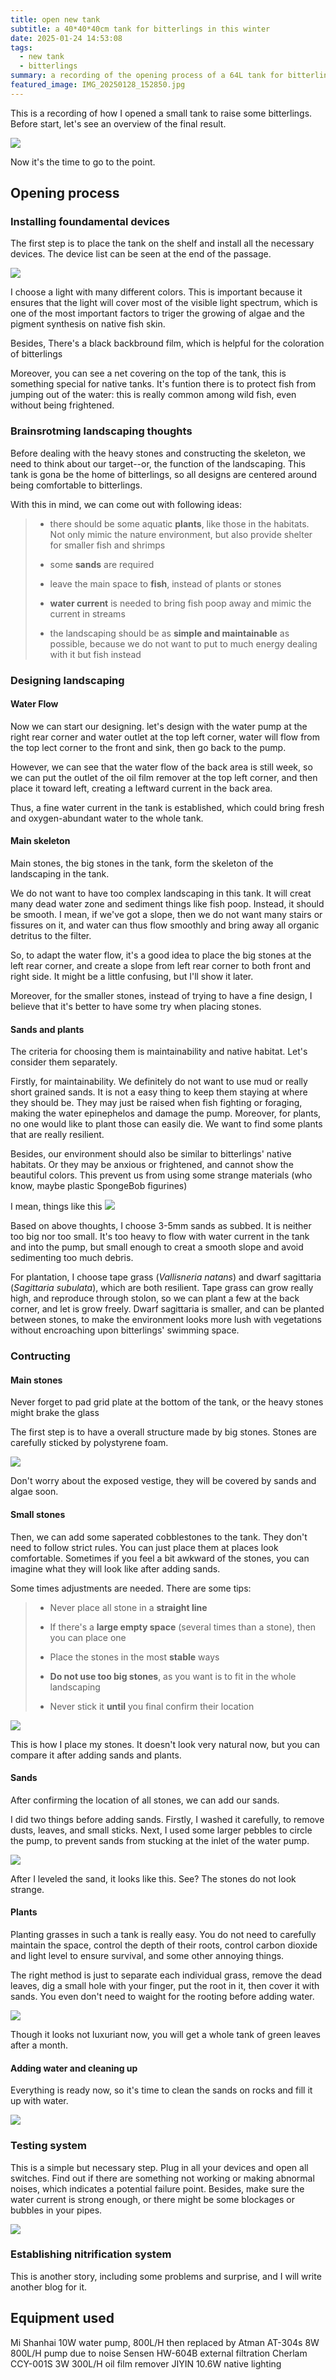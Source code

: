 ```yaml
---
title: open new tank
subtitle: a 40*40*40cm tank for bitterlings in this winter
date: 2025-01-24 14:53:08
tags: 
  - new tank
  - bitterlings
summary: a recording of the opening process of a 64L tank for bitterlings, including devices used, landscaping process, and fish added
featured_image: IMG_20250128_152850.jpg
---
```


This is a recording of how I opened a small tank to raise some bitterlings. Before start, let's see an overview of the final result.

![](IMG_20250128_152850.jpg)

Now it's the time to go to the point.

## Opening process
### Installing foundamental devices
The first step is to place the tank on the shelf and install all the necessary devices. The device list can be seen at the end of the passage.

![](IMG_20250118_235005.jpg)

I choose a light with many different colors. This is important because it ensures that the light will cover most of the visible light spectrum, which is one of the most important factors to triger the growing of algae and the pigment synthesis on native fish skin.

Besides, There's a black backbround film, which is helpful for the coloration of bitterlings

Moreover, you can see a net covering on the top of the tank, this is something special for native tanks. It's funtion there is to protect fish from jumping out of the water: this is really common among wild fish, even without being frightened.

### Brainsrotming landscaping thoughts
Before dealing with the heavy stones and constructing the skeleton, we need to think about our target--or, the function of the landscaping. This tank is gona be the home of bitterlings, so all designs are centered around being comfortable to bitterlings.

With this in mind, we can come out with following ideas:
> - there should be some aquatic **plants**, like those in the habitats. Not only mimic the nature environment, but also provide shelter for smaller fish and shrimps
>
> - some **sands** are required
>
> - leave the main space to **fish**, instead of plants or stones
>
> - **water current** is needed to bring fish poop away and mimic the current in streams
>
> - the landscaping should be as **simple and maintainable** as possible, because we do not want to put to much energy dealing with it but fish instead

### Designing landscaping
#### Water Flow
Now we can start our designing. let's design with the water pump at the right rear corner and water outlet at the top left corner, water will flow from the top lect corner to the front and sink, then go back to the pump. 

However, we can see that the water flow of the back area is still week, so we can put the outlet of the oil film remover at the top left corner, and then place it toward left, creating a leftward current in the back area.

Thus, a fine water current in the tank is established, which could bring fresh and oxygen-abundant water to the whole tank.

#### Main skeleton
Main stones, the big stones in the tank, form the skeleton of the landscaping in the tank. 

We do not want to have too complex landscaping in this tank. It will creat many dead water zone and sediment things like fish poop. Instead, it should be smooth. I mean, if we've got a slope, then we do not want many stairs or fissures on it, and water can thus flow smoothly and bring away all organic detritus to the filter.

So, to adapt the water flow, it's a good idea to place the big stones at the left rear corner, and create a slope from left rear corner to both front and right side. It might be a little confusing, but I'll show it later.

Moreover, for the smaller stones, instead of trying to have a fine design, I believe that it's better to have some try when placing stones.

#### Sands and plants
The criteria for choosing them is maintainability and native habitat. Let's consider them separately.

Firstly, for maintainability. We definitely do not want to use mud or really short grained sands. It is not a easy thing to keep them staying at where they should be. They may just be raised when fish fighting or foraging, making the water epinephelos and damage the pump. Moreover, for plants, no one would like to plant those can easily die. We want to find some plants that are really resilient.

Besides, our environment should also be similar to bitterlings' native habitats. Or they may be anxious or frightened, and cannot show the beautiful colors. This prevent us from using some strange materials (who know, maybe plastic SpongeBob figurines)

I mean, things like this
![](8f66d86141fe470ef8838099c4c9471.jpg)

Based on above thoughts, I choose 3-5mm sands as subbed. It is neither too big nor too small. It's too heavy to flow with water current in the tank and into the pump, but small enough to creat a smooth slope and avoid sedimenting too much debris.

For plantation, I choose tape grass (*Vallisneria natans*) and dwarf sagittaria (*Sagittaria subulata*), which are both resilient. Tape grass can grow really high, and reproduce through stolon, so we can plant a few at the back corner, and let is grow freely. Dwarf sagittaria is smaller, and can be planted between stones, to make the environment looks more lush with vegetations without encroaching upon bitterlings' swimming space.

### Contructing
#### Main stones
Never forget to pad grid plate at the bottom of the tank, or the heavy stones might brake the glass

The first step is to have a overall structure made by big stones. Stones are carefully sticked by polystyrene foam.

![](IMG_20250119_214234.jpg)

Don't worry about the exposed vestige, they will be covered by sands and algae soon.

#### Small stones
Then, we can add some saperated cobblestones to the tank. They don't need to follow strict rules. You can just place them at places look comfortable. Sometimes if you feel a bit awkward of the stones, you can imagine what they will look like after adding sands.

Some times adjustments are needed. There are some tips:
> - Never place all stone in a **straight line**
>
> - If there's a **large empty space** (several times than a stone), then you can place one
>
> - Place the stones in the most **stable** ways
>
> - **Do not use too big stones**, as you want is to fit in the whole landscaping
>
> - Never stick it **until** you final confirm their location

![](IMG_20250119_223818.jpg)

This is how I place my stones. It doesn't look very natural now, but you can compare it after adding sands and plants.

#### Sands
After confirming the location of all stones, we can add our sands.

I did two things before adding sands. Firstly, I washed it carefully, to remove dusts, leaves, and small sticks. Next, I used some larger pebbles to circle the pump, to prevent sands from stucking at the inlet of the water pump.

![](IMG_20250120_094559.jpg)

After I leveled the sand, it looks like this. See? The stones do not look strange.

#### Plants
Planting grasses in such a tank is really easy. You do not need to carefully maintain the space, control the depth of their roots, control carbon dioxide and light level to ensure survival, and some other annoying things.

The right method is just to separate each individual grass, remove the dead leaves, dig a small hole with your finger, put the root in it, then cover it with sands. You even don't need to waight for the rooting before adding water. 

![](IMG_20250123_131544.jpg)

Though it looks not luxuriant now, you will get a whole tank of green leaves after a month.

#### Adding water and cleaning up
Everything is ready now, so it's time to clean the sands on rocks and fill it up with water.

![](IMG_20250124_173544.jpg)

### Testing system
This is a simple but necessary step. Plug in all your devices and open all switches. Find out if there are something not working or making abnormal noises, which indicates a potential failure point. Besides, make sure the water current is strong enough, or there might be some blockages or bubbles in your pipes.

![](IMG_20250124_171800.jpg)

### Establishing nitrification system
This is another story, including some problems and surprise, and I will write another blog for it.

## Equipment used
Mi Shanhai 10W water pump, 800L/H
then replaced by Atman AT-304s 8W 800L/H pump due to noise
Sensen HW-604B external filtration
Cherlam CCY-001S 3W 300L/H oil film remover
JIYIN 10.6W native lighting